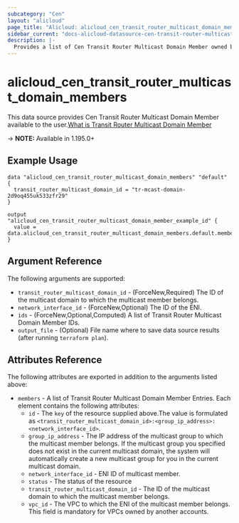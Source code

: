 ```yaml
---
subcategory: "Cen"
layout: "alicloud"
page_title: "Alicloud: alicloud_cen_transit_router_multicast_domain_members"
sidebar_current: "docs-alicloud-datasource-cen-transit-router-multicast-domain-members"
description: |-
  Provides a list of Cen Transit Router Multicast Domain Member owned by an Alibaba Cloud account.
---
```


# alicloud_cen_transit_router_multicast_domain_members

This data source provides Cen Transit Router Multicast Domain Member available to the user.[What is Transit Router Multicast Domain Member](https://www.alibabacloud.com/help/en/cloud-enterprise-network/latest/api-doc-cbn-2017-09-12-api-doc-registertransitroutermulticastgroupmembers)

-> **NOTE:** Available in 1.195.0+

## Example Usage

```
data "alicloud_cen_transit_router_multicast_domain_members" "default" {
  transit_router_multicast_domain_id = "tr-mcast-domain-2d9oq455uk533zfr29"
}

output "alicloud_cen_transit_router_multicast_domain_member_example_id" {
  value = data.alicloud_cen_transit_router_multicast_domain_members.default.members.0.id
}
```

## Argument Reference

The following arguments are supported:
* `transit_router_multicast_domain_id` - (ForceNew,Required) The ID of the multicast domain to which the multicast member belongs.
* `network_interface_id` - (ForceNew,Optional) The ID of the ENI.
* `ids` - (ForceNew,Optional,Computed) A list of Transit Router Multicast Domain Member IDs.
* `output_file` - (Optional) File name where to save data source results (after running `terraform plan`).


## Attributes Reference

The following attributes are exported in addition to the arguments listed above:
* `members` - A list of Transit Router Multicast Domain Member Entries. Each element contains the following attributes:
    * `id` - The `key` of the resource supplied above.The value is formulated as `<transit_router_multicast_domain_id>:<group_ip_address>:<network_interface_id>`.
    * `group_ip_address` - The IP address of the multicast group to which the multicast member belongs. If the multicast group you specified does not exist in the current multicast domain, the system will automatically create a new multicast group for you in the current multicast domain.
    * `network_interface_id` - ENI ID of multicast member.
    * `status` - The status of the resource
    * `transit_router_multicast_domain_id` - The ID of the multicast domain to which the multicast member belongs.
    * `vpc_id` - The VPC to which the ENI of the multicast member belongs. This field is mandatory for VPCs owned by another accounts.
